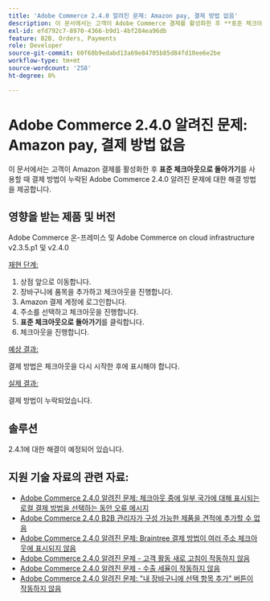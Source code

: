 ```yaml
---
title: 'Adobe Commerce 2.4.0 알려진 문제: Amazon pay, 결제 방법 없음'
description: 이 문서에서는 고객이 Adobe Commerce 결제를 활성화한 후 **표준 체크아웃으로 돌아가기**를 사용할 때 결제 방법이 누락되는 Amazon 2.4.0 알려진 문제에 대한 해결 방법을 제공합니다.
exl-id: efd792c7-8970-4366-b9d1-4bf284ea96db
feature: B2B, Orders, Payments
role: Developer
source-git-commit: 60f68b9edabd13a69e84705b85d84fd10ee6e2be
workflow-type: tm+mt
source-wordcount: '258'
ht-degree: 0%

---
```


# Adobe Commerce 2.4.0 알려진 문제: Amazon pay, 결제 방법 없음

이 문서에서는 고객이 Amazon 결제를 활성화한 후 **표준 체크아웃으로 돌아가기**&#x200B;를 사용할 때 결제 방법이 누락된 Adobe Commerce 2.4.0 알려진 문제에 대한 해결 방법을 제공합니다.

## 영향을 받는 제품 및 버전

Adobe Commerce 온-프레미스 및 Adobe Commerce on cloud infrastructure v2.3.5.p1 및 v2.4.0

<u>재현 단계:</u>

1. 상점 앞으로 이동합니다.
1. 장바구니에 품목을 추가하고 체크아웃을 진행합니다.
1. Amazon 결제 계정에 로그인합니다.
1. 주소를 선택하고 체크아웃을 진행합니다.
1. **표준 체크아웃으로 돌아가기**&#x200B;를 클릭합니다.
1. 체크아웃을 진행합니다.

<u>예상 결과:</u>

결제 방법은 체크아웃을 다시 시작한 후에 표시해야 합니다.

<u>실제 결과:</u>

결제 방법이 누락되었습니다.

## 솔루션

2.4.1에 대한 해결이 예정되어 있습니다.

## 지원 기술 자료의 관련 자료:

* [Adobe Commerce 2.4.0 알려진 문제: 체크아웃 중에 일부 국가에 대해 표시되는 로컬 결제 방법을 선택하는 동안 오류 메시지](/help/troubleshooting/payments/magento-2-4-0-checkout-error-selecting-local-payments.md)
* [Adobe Commerce 2.4.0 B2B 관리자가 구성 가능한 제품을 견적에 추가할 수 없음](/help/troubleshooting/miscellaneous/magento-2-4-0-b2b-admin-can-t-add-configurable-product-to-quote.md)
* [Adobe Commerce 2.4.0 알려진 문제: Braintree 결제 방법이 여러 주소 체크아웃에 표시되지 않음](/help/troubleshooting/payments/magento-2-4-0-braintree-not-in-multiple-addresses-checkout.md)
* [Adobe Commerce 2.4.0 알려진 문제 - 고객 활동 새로 고침이 작동하지 않음](/help/troubleshooting/miscellaneous/magento-2-4-0-refresh-on-customer-activities-does-not-work.md)
* [Adobe Commerce 2.4.0 알려진 문제 - 수출 세율이 작동하지 않음](/help/troubleshooting/miscellaneous/magento-2-4-0-known-issue-export-tax-rates-does-not-work.md)
* [Adobe Commerce 2.4.0 알려진 문제: &quot;내 장바구니에 선택 항목 추가&quot; 버튼이 작동하지 않음](/help/troubleshooting/miscellaneous/magento-2-4-0-add-selections-to-my-cart-does-not-work.md)
